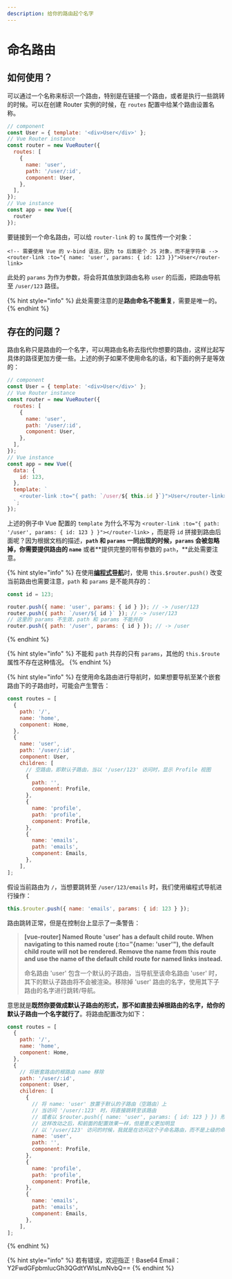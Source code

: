```yaml
---
description: 给你的路由起个名字
---
```


# 命名路由

## 如何使用？

可以通过一个名称来标识一个路由，特别是在链接一个路由，或者是执行一些跳转的时候。可以在创建 Router 实例的时候，在 `routes` 配置中给某个路由设置名称。

```javascript
// component
const User = { template: '<div>User</div>' };
// Vue Router instance
const router = new VueRouter({
  routes: [
    {
      name: 'user',
      path: '/user/:id',
      component: User,
    },
  ],
});
// Vue instance
const app = new Vue({
  router
});
```

要链接到一个命名路由，可以给 `router-link` 的 `to` 属性传一个对象：

```markup
<!-- 需要使用 Vue 的 v-bind 语法，因为 to 后面是个 JS 对象，而不是字符串 -->
<router-link :to="{ name: 'user', params: { id: 123 }}">User</router-link>
```

此处的 `params` 为作为参数，将会将其值放到路由名称 `user` 的后面，把路由导航至 `/user/123` 路径。

{% hint style="info" %}
此处需要注意的是**路由命名不能重复**，需要是唯一的。
{% endhint %}

## 存在的问题？

路由名称只是路由的一个名字，可以用路由名称去指代你想要的路由，这样比起写具体的路径更加方便一些。上述的例子如果不使用命名的话，和下面的例子是等效的：

```javascript
// component
const User = { template: '<div>User</div>' };
// Vue Router instance
const router = new VueRouter({
  routes: [
    {
      name: 'user',
      path: '/user/:id',
      component: User,
    },
  ],
});
// Vue instance
const app = new Vue({
  data: { 
    id: 123, 
  },
  template: `
    <router-link :to="{ path: `/user/${ this.id }`}">User</router-link>
  `;
});
```

上述的例子中 Vue 配置的 `template` 为什么不写为 `<router-link :to="{ path: '/user', params: { id: 123 } }"></router-link>` ，而是将 `id` 拼接到路由后面呢？因为根据文档的描述，**`path` 和 `params` 一同出现的时候，`params` 会被忽略掉，**你需要**提供路由的 `name`** 或者**提供完整的带有参数的 `path`，**此处需要注意。

{% hint style="info" %}
在使用[**编程式导航**](https://learn-vue.gitbook.io/vue-router/~/edit/drafts/-LFR6aCzSRIyrqMItu1c/ming-ming-lu-you)时，使用 `this.$router.push()` 改变当前路由也需要注意，`path` 和 `params` 是不能共存的：

```javascript
const id = 123;

router.push({ name: 'user', params: { id } }); // -> /user/123
router.push({ path: `/user/${ id }` }); // -> /user/123
// 这里的 params 不生效，path 和 params 不能共存
router.push({ path: '/user', params: { id } }); // -> /user
```
{% endhint %}

{% hint style="info" %}
不能和 `path` 共存的只有 `params`，其他的 `this.$route` 属性不存在这种情况。
{% endhint %}

{% hint style="info" %}
在使用命名路由进行导航时，如果想要导航至某个嵌套路由下的子路由时，可能会产生警告：

```javascript
const routes = [
  {
    path: '/',
    name: 'home',
    component: Home,
  },
  {
    name: 'user',
    path: '/user/:id',
    component: User,
    children: [
      // 空路由，即默认子路由，当以 '/user/123' 访问时，显示 Profile 视图
      {
        path: '',
        component: Profile,
      },
      {
        name: 'profile',
        path: 'profile',
        component: Profile,
      },
      {
        name: 'emails',
        path: 'emails',
        component: Emails,
      },
    ],
];
```

假设当前路由为 `/`，当想要跳转至 `/user/123/emails` 时，我们使用编程式导航进行操作：

```javascript
this.$router.push({ name: 'emails', params: { id: 123 } });
```

路由跳转正常，但是在控制台上显示了一条警告：

> **\[vue-router\] Named Route 'user' has a default child route. When navigating to this named route \(:to="{name: 'user'"\), the default child route will not be rendered. Remove the name from this route and use the name of the default child route for named links instead.**
>
> 命名路由 'user' 包含一个默认的子路由，当导航至该命名路由 'user' 时，其下的默认子路由将不会被渲染。移除掉 'user' 路由的名字，使用其下子路由的名字进行跳转/导航。

意思就是**既然你要做成默认子路由的形式，那不如直接去掉根路由的名字，给你的默认子路由一个名字就行了**。将路由配置改为如下：

```javascript
const routes = [
  {
    path: '/',
    name: 'home',
    component: Home,
  },
  {
    // 将嵌套路由的根路由 name 移除
    path: '/user/:id',
    component: User,
    children: [
      {
        // 将 name: 'user' 放置于默认的子路由（空路由）上
        // 当访问 '/user/:123' 时，将直接跳转至该路由
        // 或者以 $router.push({ name: 'user', params: { id: 123 } }) 形式访问也是没有问题的
        // 这样改动之后，和前面的配置效果一样，但是意义更加明显
        // 以 '/user/123' 访问的时候，我就是在访问这个子命名路由，而不是上级的命名根路由了
        name: 'user',
        path: '',
        component: Profile,
      },
      {
        name: 'profile',
        path: 'profile',
        component: Profile,
      },
      {
        name: 'emails',
        path: 'emails',
        component: Emails,
      },
    ],
];
```
{% endhint %}

{% hint style="info" %}
若有错误，欢迎指正！Base64 Email：Y2FwdGFpbmlucGh3QGdtYWlsLmNvbQ==
{% endhint %}


